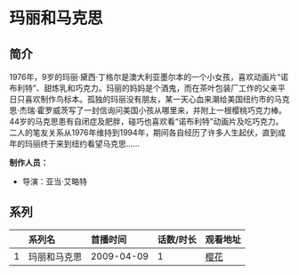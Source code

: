 # 玛丽和马克思


## 简介

1976年，9岁的玛丽·黛西·丁格尔是澳大利亚墨尔本的一个小女孩，喜欢动画片“诺布利特”、甜炼乳和巧克力。玛丽的妈妈是个酒鬼，而在茶叶包装厂工作的父亲平日只喜欢制作鸟标本。孤独的玛丽没有朋友，某一天心血来潮给美国纽约市的马克思·杰瑞·霍罗威茨写了一封信询问美国小孩从哪里来，并附上一根樱桃巧克力棒。44岁的马克思患有自闭症及肥胖，碰巧也喜欢看“诺布利特”动画片及吃巧克力。二人的笔友关系从1976年维持到1994年，期间各自经历了许多人生起伏，直到成年的玛丽终于来到纽约看望马克思……

**制作人员：**
- 导演：亚当·艾略特



## 系列

|     |   系列名   |   首播时间  | 话数/时长  | 观看地址 |
|:---  |:------    |:----      |:---       |:---  |
| 1 | 玛丽和马克思 | 2009-04-09 | 1 | [樱花](https://www.cykz.net/vodplay/malihemakesi-1-1/)  |



